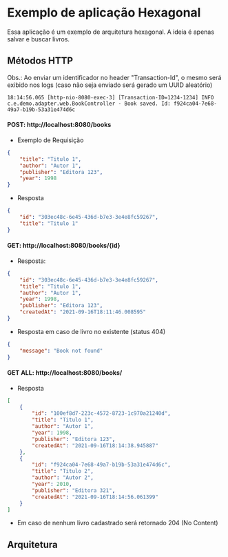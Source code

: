 # Exemplo de aplicação Hexagonal

Essa aplicação é um exemplo de arquitetura hexagonal.
A ideia é apenas salvar e buscar livros.

## Métodos HTTP
Obs.: Ao enviar um identificador no header "Transaction-Id", o mesmo será exibido nos logs (caso não seja enviado será gerado um UUID aleatório)
```
18:14:56.065 [http-nio-8080-exec-3] [Transaction-ID=1234-1234] INFO  c.e.demo.adapter.web.BookController - Book saved. Id: f924ca04-7e68-49a7-b19b-53a31e474d6c 
```

#### POST: http://localhost:8080/books
- Exemplo de Requisição
```json
{
    "title": "Titulo 1",
    "author": "Autor 1",
    "publisher": "Editora 123",
    "year": 1998
}
```
- Resposta
```json
{
    "id": "303ec48c-6e45-436d-b7e3-3e4e8fc59267",
    "title": "Titulo 1"
}
```

#### GET: http://localhost:8080/books/{id}
- Resposta:
```json
{
    "id": "303ec48c-6e45-436d-b7e3-3e4e8fc59267",
    "title": "Titulo 1",
    "author": "Autor 1",
    "year": 1998,
    "publisher": "Editora 123",
    "createdAt": "2021-09-16T18:11:46.008595"
}
```
- Resposta em caso de livro no existente (status 404)
```json
{
    "message": "Book not found"
}
```
#### GET ALL: http://localhost:8080/books/
- Resposta
```json
[
    {
        "id": "100ef8d7-223c-4572-8723-1c970a21240d",
        "title": "Titulo 1",
        "author": "Autor 1",
        "year": 1998,
        "publisher": "Editora 123",
        "createdAt": "2021-09-16T18:14:38.945887"
    },
    {
        "id": "f924ca04-7e68-49a7-b19b-53a31e474d6c",
        "title": "Titulo 2",
        "author": "Autor 2",
        "year": 2010,
        "publisher": "Editora 321",
        "createdAt": "2021-09-16T18:14:56.061399"
    }
]
```

- Em caso de nenhum livro cadastrado será retornado 204 (No Content)

## Arquitetura
